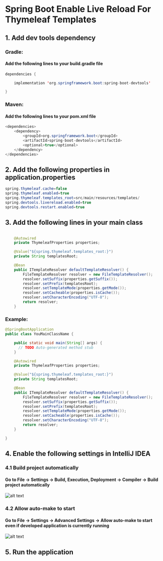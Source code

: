 # Spring Boot Enable Live Reload For Thymeleaf Templates

## 1. Add dev tools dependency

### Gradle:
#### Add the following lines to your build.gradle file
```java
dependencies {

    implementation 'org.springframework.boot:spring-boot-devtools'

}
```

### Maven:
#### Add the following lines to your pom.xml file
```java
<dependencies>
    <dependency>
        <groupId>org.springframework.boot</groupId>
        <artifactId>spring-boot-devtools</artifactId>
        <optional>true</optional>
    </dependency>
</dependencies>
```

## 2. Add the following properties in application.properties

```java
spring.thymeleaf.cache=false
spring.thymeleaf.enabled=true
spring.thymeleaf.templates_root=src/main/resources/templates/
spring.devtools.livereload.enabled=true
spring.devtools.restart.enabled=true
```

## 3. Add the following lines in your main class

```java

    @Autowired
    private ThymeleafProperties properties;

    @Value("${spring.thymeleaf.templates_root:}")
    private String templatesRoot;

    @Bean
    public ITemplateResolver defaultTemplateResolver() {
        FileTemplateResolver resolver = new FileTemplateResolver();
        resolver.setSuffix(properties.getSuffix());
        resolver.setPrefix(templatesRoot);
        resolver.setTemplateMode(properties.getMode());
        resolver.setCacheable(properties.isCache());
        resolver.setCharacterEncoding("UTF-8");
        return resolver;
    }

```

### Example:

```java
@SpringBootApplication
public class YouMainClassName {

    public static void main(String[] args) {
      // TODO Auto-generated method stub
    }

    @Autowired
    private ThymeleafProperties properties;

    @Value("${spring.thymeleaf.templates_root:}")
    private String templatesRoot;

    @Bean
    public ITemplateResolver defaultTemplateResolver() {
        FileTemplateResolver resolver = new FileTemplateResolver();
        resolver.setSuffix(properties.getSuffix());
        resolver.setPrefix(templatesRoot);
        resolver.setTemplateMode(properties.getMode());
        resolver.setCacheable(properties.isCache());
        resolver.setCharacterEncoding("UTF-8");
        return resolver;
    }

}
```

## 4. Enable the following settings in IntelliJ IDEA

### 4.1 Build project automatically

#### Go to File -> Settings -> Build, Execution, Deployment -> Compiler -> Build project automatically

![alt text](image.png)

### 4.2 Allow auto-make to start

#### Go to File -> Settings -> Advanced Settings -> Allow auto-make to start even if developed application is currently running

![alt text](image-1.png)

## 5. Run the application

